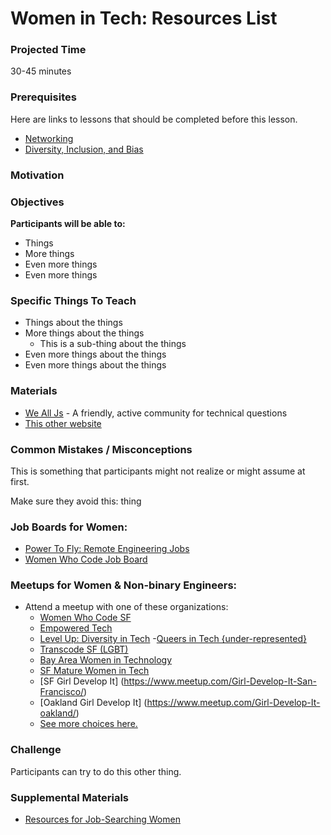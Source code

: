# Women in Tech: Resources List

### Projected Time
30-45 minutes

### Prerequisites

Here are links to lessons that should be completed before this lesson.
- [Networking](/networking/networking.md)
- [Diversity, Inclusion, and Bias](/diversity-inclusion-bias/inclusion.md)

### Motivation


### Objectives
**Participants will be able to:**
- Things
- More things
- Even more things
- Even more things

### Specific Things To Teach
- Things about the things
- More things about the things
	- This is a sub-thing about the things
- Even more things about the things
- Even more things about the things

### Materials

- [We All Js](https://wealljs.org/) - A friendly, active community for technical questions
- [This other website](otherexample.com)


### Common Mistakes / Misconceptions

This is something that participants might not realize or might assume at first.

Make sure they avoid this: thing


### Job Boards for Women:

- [Power To Fly: Remote Engineering Jobs](https://powertofly.com/)
- [Women Who Code Job Board](https://www.womenwhocode.com/jobs)

### Meetups for Women & Non-binary Engineers:

- Attend a meetup with one of these organizations:
	- [Women Who Code SF](https://www.meetup.com/Women-Who-Code-SF/events/)
	- [Empowered Tech](https://www.meetup.com/empowered-tech/events/)
	- [Level Up: Diversity in Tech](https://www.meetup.com/Maven-Diversity-in-Tech-Women-Level-Up/events/)
	-[Queers in Tech {under-represented}](https://www.meetup.com/Queers-in-Tech-under-represented/)
	- [Transcode SF (LGBT)](https://www.meetup.com/TranscodeSF/)
	- [Bay Area Women in Technology](https://www.meetup.com/Bay-Area-Women-in-Technology-Meetup/events/)
	- [SF Mature Women in Tech](https://www.meetup.com/SFMatureWomeninTech/events/)
	- [SF Girl Develop It] (https://www.meetup.com/Girl-Develop-It-San-Francisco/)
	- [Oakland Girl Develop It] (https://www.meetup.com/Girl-Develop-It-oakland/)
	- [See more choices here.](https://www.meetup.com/find/?allMeetups=false&keywords=women+tech&radius=5&userFreeform=San+Francisco%2C+CA&mcId=z94121&mcName=San+Francisco%2C+CA&sort=recommended&eventFilter=mysugg)

### Challenge

Participants can try to do this other thing.


### Supplemental Materials
- [Resources for Job-Searching Women](https://docs.google.com/document/d/1iEQbCe4f5YPoQm25ILGRq50kZZ3qqn44xwWtGi0CH0Y/edit)

